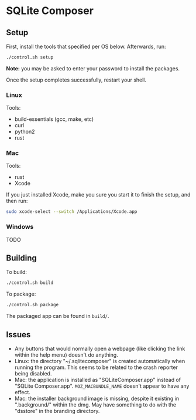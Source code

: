 # SQLite Composer

## Setup

First, install the tools that specified per OS below. Afterwards, run:

```bash
./control.sh setup
```

**Note:** you may be asked to enter your password to install the packages.

Once the setup completes successfully, restart your shell.

### Linux

Tools:

- build-essentials (gcc, make, etc)
- curl
- python2
- rust

### Mac

Tools:

- rust
- Xcode

If you just installed Xcode, make you sure you start it to finish the setup, and then run:

```bash
sudo xcode-select --switch /Applications/Xcode.app
```

### Windows

TODO

## Building

To build:

```bash
./control.sh build
```

To package:

```bash
./control.sh package
```

The packaged app can be found in `build/`.

## Issues

- Any buttons that would normally open a webpage (like clicking the link within the help menu) doesn't do anything.
- Linux: the directory "~/.sqlitecomposer" is created automatically when running the program. This seems to be related to the crash reporter being disabled.
- Mac: the application is installed as "SQLiteComposer.app" instead of "SQLite Composer.app". `MOZ_MACBUNDLE_NAME` doesn't appear to have any effect.
- Mac: the installer background image is missing, despite it existing in ".background/" within the dmg. May have something to do with the "dsstore" in the branding directory.
